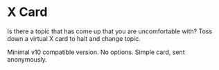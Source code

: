 # X Card

Is there a topic that has come up that you are uncomfortable with? Toss down a virtual X card to halt and change topic.

Minimal v10 compatible version. No options. Simple card, sent anonymously.
